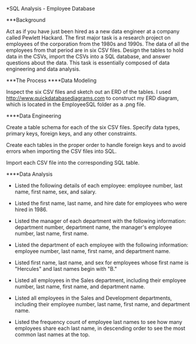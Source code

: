 *SQL Analysis - Employee Database


***Background

Act as if you have just been hired as a new data engineer at a company called Pewlett Hackard. The first major task is a research project on employees of the corporation from the 1980s and 1990s. The data of all the employees from that period are in six CSV files. Design the tables to hold data in the CSVs, import the CSVs into a SQL database, and answer questions about the data. This task is essentially composed of data engineering and data analysis.

***The Process
****Data Modeling

Inspect the six CSV files and sketch out an ERD of the tables.
I used http://www.quickdatabasediagrams.com to construct my ERD diagram, which is located in the EmployeeSQL folder as a .png file.

****Data Engineering


Create a table schema for each of the six CSV files. Specify data types, primary keys, foreign keys, and any other constraints.

Create each tables in the proper order to handle foreign keys and to avoid errors when importing the CSV files into SQL.

Import each CSV file into the corresponding SQL table.



****Data Analysis

- Listed the following details of each employee: employee number, last name, first name, sex, and salary.


- Listed the first name, last name, and hire date for employees who were hired in 1986.


- Listed the manager of each department with the following information: department number, department name, the manager's employee number, last name, first name.


- Listed the department of each employee with the following information: employee number, last name, first name, and department name.


- Listed first name, last name, and sex for employees whose first name is "Hercules" and last names begin with "B."


- Listed all employees in the Sales department, including their employee number, last name, first name, and department name.


- Listed all employees in the Sales and Development departments, including their employee number, last name, first name, and department name.


- Listed the frequency count of employee last names to see how many employees share each last name, in descending order to see the most common last names at the top.

